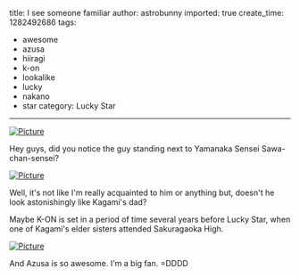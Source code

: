 title: I see someone familiar
author: astrobunny
imported: true
create_time: 1282492686
tags:
- awesome
- azusa
- hiiragi
- k-on
- lookalike
- lucky
- nakano
- star
category: Lucky Star
---
 [![](wp-uploads/2010/08/wpid-kk_K-On_-_20_17E405F6_0-500x281.jpg "Picture")](/images/wp-uploads/2010/08/wpid-kk_K-On_-_20_17E405F6_0.jpg)  
  
Hey guys, did you notice the guy standing next to Yamanaka Sensei Sawa-chan-sensei?  
  
 [![](wp-uploads/2010/08/wpid-LuckyStar-HiiragiFamily-500x281.png "Picture")](/images/wp-uploads/2010/08/wpid-LuckyStar-HiiragiFamily.png)  
  
Well, it's not like I'm really acquainted to him or anything but, doesn't he look astonishingly like Kagami's dad?  
  
Maybe K-ON is set in a period of time several years before Lucky Star, when one of Kagami's elder sisters attended Sakuragaoka High.  
  
 [![](wp-uploads/2010/08/wpid-kk_K-On_-_20_17E405F6_1-500x281.jpg "Picture")](/images/wp-uploads/2010/08/wpid-kk_K-On_-_20_17E405F6_1.jpg)  
  
And Azusa is so awesome. I'm a big fan. =DDDD
